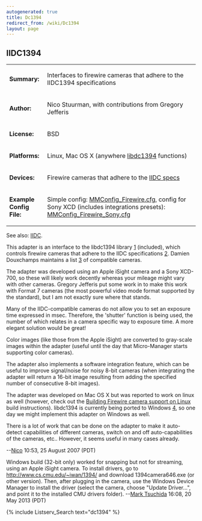 ```yaml
---
autogenerated: true
title: Dc1394
redirect_from: /wiki/Dc1394
layout: page
---
```


## IIDC1394

<table>
<tr>
<td markdown="1">

**Summary:**

</td>
<td markdown="1">

Interfaces to firewire cameras that adhere to the IIDC1394
specifications

</td>
</tr>
<tr>
<td markdown="1">

**Author:**

</td>
<td markdown="1">

Nico Stuurman, with contributions from Gregory Jefferis

</td>
</tr>
<tr>
<td markdown="1">

**License:**

</td>
<td markdown="1">

BSD

</td>
</tr>
<tr>
<td markdown="1">

**Platforms:**

</td>
<td markdown="1">

Linux, Mac OS X (anywhere
[libdc1394](http://damien.douxchamps.net/ieee1394/libdc1394/) functions)

</td>
</tr>
<tr>
<td markdown="1">

**Devices:**

</td>
<td markdown="1">

Firewire cameras that adhere to the [IIDC
specs](http://damien.douxchamps.net/ieee1394/libdc1394/iidc_specifications.php)

</td>
</tr>
<tr>
<td markdown="1" width=20% valign='top'>

**Example Config File:**

</td>
<td markdown="1">

Simple config:
[MMConfig_Firewire.cfg](media/MMConfig_Firewire.cfg "wikilink"),
config for Sony XCD (includes integrations presets):
[MMConfig_Firewire_Sony.cfg](media/MMConfig_Firewire_Sony.cfg "wikilink")

</td>
</tr>
</table>

See also: [IIDC](IIDC "wikilink").

This adapter is an interface to the libdc1394 library
[1](http://damien.douxchamps.net/ieee1394/libdc1394/) (included), which
controls firewire cameras that adhere to the IIDC specifications
[2](http://damien.douxchamps.net/ieee1394/libdc1394/iidc_specifications.php).
Damien Douxchamps maintains a list
[3](http://damien.douxchamps.net/ieee1394/cameras/index.php) of
compatible cameras.

The adapter was developed using an Apple iSight camera and a Sony
XCD-700, so these will likely work decently whereas your mileage might
vary with other cameras. Gregory Jefferis put some work in to make this
work with Format 7 cameras (the most powerful video mode format
supported by the standard), but I am not exactly sure where that stands.

Many of the IIDC-compatible cameras do not allow you to set an exposure
time expressed in msec. Therefore, the 'shutter' function is being used,
the number of which relates in a camera specific way to exposure time. A
more elegant solution would be great!

Color images (like those from the Apple iSight) are converted to
gray-scale images within the adapter (useful until the day that
Micro-Manager starts supporting color cameras).

The adapter also implements a software integration feature, which can be
useful to improve signal/noise for noisy 8-bit cameras (when integrating
the adapter will return a 16-bit image resulting from adding the
specified number of consecutive 8-bit images).

The adapter was developed on Mac OS X but was reported to work on linux
as well (however, check out the [Building Firewire camera support on
Linux](Building_Firewire_camera_support_on_Linux "wikilink") build
instructions). libdc1394 is currently being ported to Windows
[4](http://damien.douxchamps.net/ieee1394/libdc1394/news.php), so one
day we might implement this adapter on Windows as well.

There is a lot of work that can be done on the adapter to make it
auto-detect capabilities of different cameras, switch on and off
auto-capabilities of the cameras, etc.. However, it seems useful in many
cases already.

--[Nico](/users/Nico "wikilink") 10:53, 25 August 2007 (PDT)

Windows build (32-bit only) worked for snapping but not for streaming,
using an Apple iSight camera. To install drivers, go to
<http://www.cs.cmu.edu/~iwan/1394/> and download 1394camera646.exe (or
other version). Then, after plugging in the camera, use the Windows
Device Manager to install the driver (select the camera, choose "Update
Driver...", and point it to the installed CMU drivers folder). --[Mark
Tsuchida](/users/Mark_Tsuchida "wikilink") 16:08, 20 May 2013 (PDT)

{% include Listserv_Search text="dc1394" %}

